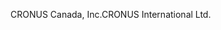 <span data-ttu-id="3617a-101">CRONUS Canada, Inc.</span><span class="sxs-lookup"><span data-stu-id="3617a-101">CRONUS International Ltd.</span></span>
